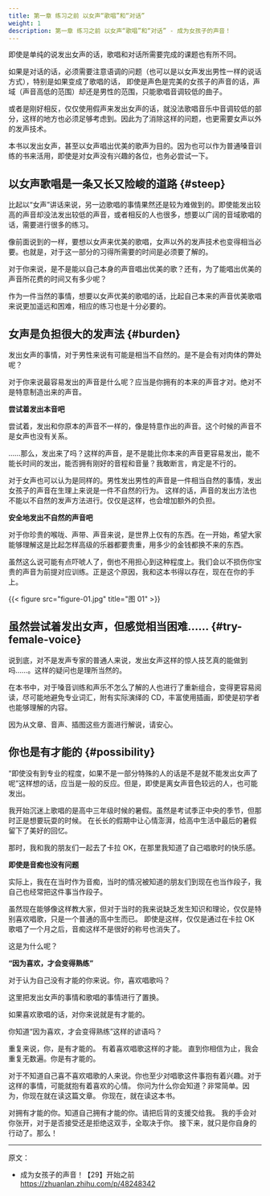```yaml
---
title: 第一章 练习之前 以女声“歌唱”和“对话”
weight: 1
description: 第一章 练习之前 以女声“歌唱”和“对话” - 成为女孩子的声音！
---
```


即使是单纯的说发出女声的话，歌唱和对话所需要完成的课题也有所不同。

如果是对话的话，必须需要注意语调的问题（也可以是以女声发出男性一样的说话方式），特别是如果变成了歌唱的话，
即使是声色是完美的女孩子的声音的话，声域（声音高低的范围）却还是男性的范围，只能歌唱音调较低的曲子。

或者是刚好相反，仅仅使用假声来发出女声的话，就没法歌唱音乐中音调较低的部分，这样的地方也必须足够考虑到。因此为了消除这样的问题，也更需要女声以外的发声技术。

本书以发出女声，甚至以女声唱出优美的歌声为目的。因为也可以作为普通嗓音训练的书来活用，即使是对女声没有兴趣的各位，也务必尝试一下。

## 以女声歌唱是一条又长又险峻的道路 {#steep}

比起以“女声”讲话来说，另一边歌唱的事情果然还是较为难做到的。即使能发出较高的声音却没法发出较低的声音，或者相反的人也很多，想要以广阔的音域歌唱的话，需要进行很多的练习。

像前面说到的一样，要想以女声来优美的歌唱，女声以外的发声技术也变得相当必要。也就是，对于这一部分的习得所需要的时间是必须要了解的。

对于你来说，是不是能以自己本身的声音唱出优美的歌？还有，为了能唱出优美的声音所花费的时间又有多少呢？

作为一件当然的事情，想要以女声优美的歌唱的话，比起自己本来的声音优美歌唱来说更加遥远和困难，相应的练习也是十分必要的。

## 女声是负担很大的发声法 {#burden}

发出女声的事情，对于男性来说有可能是相当不自然的。是不是会有对肉体的弊处呢？

对于你来说最容易发出的声音是什么呢？应当是你拥有的本来的声音才对。绝对不是特意制造出来的声音。

**尝试着发出本音吧**

尝试着，发出和你原本的声音不一样的，像是特意作出的声音。这个时候的声音不是女声也没有关系。

……那么，发出来了吗？这样的声音，是不是能比你本来的声音更容易发出，能不能长时间的发出，能否拥有刚好的音程和音量？我敢断言，肯定是不行的。

对于女声也可以认为是同样的。男性发出男性的声音是一件相当自然的事情，发出女孩子的声音在生理上来说是一件不自然的行为。
这样的话，声音的发出方法也不能以不自然的发声方法进行。仅仅是这样，也会增加额外的负担。

**安全地发出不自然的声音吧**

对于你珍贵的喉咙、声带、声音来说，是世界上仅有的东西。在一开始，希望大家能够理解这是比起怎样高级的乐器都要贵重，用多少的金钱都换不来的东西。

虽然这么说可能有点吓唬人了，倒也不用担心到这种程度上。我们会以不损伤你宝贵的声音为前提对应训练。正是这个原因，我和这本书得以存在，现在在你的手上。

{{< figure src="figure-01.jpg" title="图 01" >}}

## 虽然尝试着发出女声，但感觉相当困难…… {#try-female-voice}

说到底，对不是发声专家的普通人来说，发出女声这样的惊人技艺真的能做到吗……。这样的疑问也是理所当然的。

在本书中，对于嗓音训练和声乐不怎么了解的人也进行了重新组合，变得更容易阅读，尽可能地避免专业词汇，附有实际演绎的 CD，丰富使用插画，即使是初学者也能够理解的内容。

因为从文章、音声、插图这些方面进行解说，请安心。

## 你也是有才能的 {#possibility}

“即使没有到专业的程度，如果不是一部分特殊的人的话是不是就不能发出女声了呢”这样想的话，应当是一般的反应。但是，即使是离女声音色较远的人，也可能发出。

我开始沉迷上歌唱的是高中三年级时候的暑假。虽然是考试季正中央的季节，但那时正是想要玩耍的时候。
在长长的假期中让心情澎湃，给高中生活中最后的暑假留下了美好的回忆。

那时，我和我的朋友们一起去了卡拉 OK，在那里我知道了自己唱歌时的快乐感。

**即使是音痴也没有问题**

实际上，我在在当时作为音痴，当时的情况被知道的朋友们到现在也当作段子，我自己也经常把这件事当作段子。

虽然现在能够像这样教大家，但对于当时的我来说缺乏发生知识和理论，仅仅是特别喜欢唱歌，只是一个普通的高中生而已。
即使是这样，仅仅是通过在卡拉 OK 歌唱了一个月之后，音痴这样不是很好的称号也消失了。

这是为什么呢？

**“因为喜欢，才会变得熟练”**

对于认为自己没有才能的你来说。你，喜欢唱歌吗？

这里把发出女声的事情和歌唱的事情进行了置换。

如果喜欢歌唱的话，对你来说就是有才能的。

你知道“因为喜欢，才会变得熟练”这样的谚语吗？

重复来说，你，是有才能的。
有着喜欢唱歌这样的才能。
直到你相信为止，我会重复无数遍。你是有才能的。

对于不知道自己喜不喜欢唱歌的人来说。你也至少对唱歌这件事抱有着兴趣。对于这样的事情，可能就抱有着喜欢的心情。
你问为什么你会知道？非常简单。因为，你现在就在读这篇文章。
你现在，就在读这本书。

对拥有才能的你。知道自己拥有才能的你。请把后背的支援交给我。
我的手会对你张开，对于是否接受还是拒绝这双手，全取决于你。
接下来，就只是你自身的行动了。那么！

---

原文：

- 成为女孩子的声音！【29】开始之前\
  <https://zhuanlan.zhihu.com/p/48248342>

